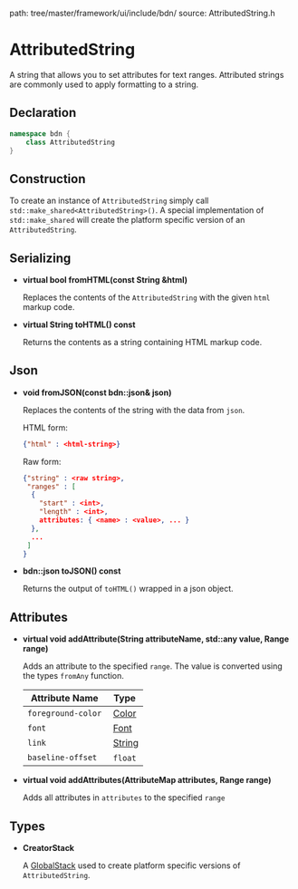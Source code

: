 path: tree/master/framework/ui/include/bdn/
source: AttributedString.h

# AttributedString

A string that allows you to set attributes for text ranges. Attributed strings are commonly used to apply formatting to a string.

## Declaration

```C++
namespace bdn {
	class AttributedString
}
```

## Construction

To create an instance of `AttributedString` simply call `std::make_shared<AttributedString>()`. A special implementation of `std::make_shared` will create the platform specific version of an `AttributedString`. 

## Serializing

* **virtual bool fromHTML(const String &html)**

	Replaces the contents of the `AttributedString` with the given `html` markup code.

* **virtual String toHTML() const**

	Returns the contents as a string containing HTML markup code.


## Json

* **void fromJSON(const bdn::json& json)**

	Replaces the contents of the string with the data from `json`.

	HTML form:

	```json
	{"html" : <html-string>}
	```

	Raw form:

	```json
	{"string" : <raw string>,
	 "ranges" : [
	  {
	 	"start" : <int>,
	 	"length" : <int>,
	 	attributes: { <name> : <value>, ... }
	  }, 
	  ...
	 ]
	}
	```
	

* **bdn::json toJSON() const**

	Returns the output of `toHTML()` wrapped in a json object.

## Attributes

* **virtual void addAttribute(String attributeName, std::any value, Range range)**

	Adds an attribute to the specified `range`. The value is converted using the types `fromAny` function.

	| Attribute Name | Type |
	|---|---|
	| `foreground-color` | [Color](color.md) |
	| `font` | [Font](font.md) |
	| `link` | [String](string.md) |
	| `baseline-offset` | `float` |

* **virtual void addAttributes(AttributeMap attributes, Range range)**

	Adds all attributes in `attributes` to the specified `range`

## Types

* **CreatorStack**

	A [GlobalStack](global_stack.md) used to create platform specific versions of `AttributedString`.